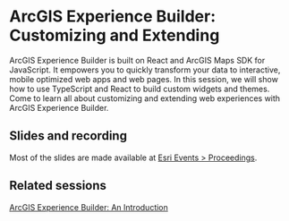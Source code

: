 # ArcGIS Experience Builder: Customizing and Extending

ArcGIS Experience Builder is built on React and ArcGIS Maps SDK for JavaScript. It empowers you to quickly transform your data to interactive, mobile optimized web apps and web pages. In this session, we will show how to use TypeScript and React to build custom widgets and themes. Come to learn all about customizing and extending web experiences with ArcGIS Experience Builder.

## Slides and recording

Most of the slides are made available at [Esri Events > Proceedings](https://www.esri.com/en-us/about/events/index/proceedings).

## Related sessions

[ArcGIS Experience Builder: An Introduction](https://registration.esri.com/flow/esri/23eurdev/eventportal/page/detailed-agenda/session/1695631723655001iRQV)
